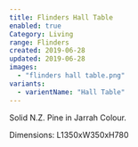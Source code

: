 ```yaml
---
title: Flinders Hall Table
enabled: true
Category: Living
range: Flinders
created: 2019-06-28
updated: 2019-06-28
images:
  - "flinders hall table.png"
variants:
  - varientName: "Hall Table"
---
```

Solid N.Z. Pine in Jarrah Colour.

Dimensions:
  L1350xW350xH780
